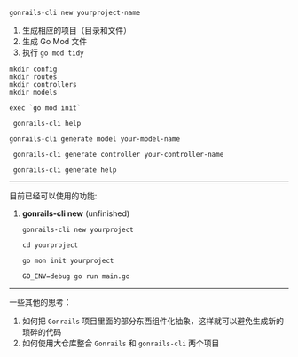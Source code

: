 ` gonrails-cli new yourproject-name `

1. 生成相应的项目（目录和文件）
2. 生成 Go Mod 文件
3. 执行 `go mod tidy`


```
mkdir config
mkdir routes
mkdir controllers
mkdir models

exec `go mod init`
```

` gonrails-cli help`

` gonrails-cli generate model your-model-name `

` gonrails-cli generate controller your-controller-name`

` gonrails-cli generate help`


---
目前已经可以使用的功能:

1. __gonrails-cli new__ (unfinished)

    `gonrails-cli new yourproject`
    
    `cd yourproject`
    
    `go mon init yourproject`
    
    `GO_ENV=debug go run main.go`

---


一些其他的思考：

1. 如何把 `Gonrails` 项目里面的部分东西组件化抽象，这样就可以避免生成新的琐碎的代码
2. 如何使用大仓库整合 `Gonrails` 和 `gonrails-cli` 两个项目